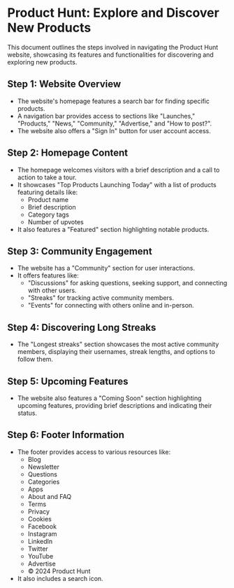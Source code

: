 # Product Hunt: Explore and Discover New Products

This document outlines the steps involved in navigating the Product Hunt website, showcasing its features and functionalities for discovering and exploring new products. 

## Step 1: Website Overview

- The website's homepage features a search bar for finding specific products.
- A navigation bar provides access to sections like "Launches," "Products," "News," "Community," "Advertise," and "How to post?". 
- The website also offers a "Sign In" button for user account access.

## Step 2: Homepage Content

- The homepage welcomes visitors with a brief description and a call to action to take a tour. 
- It showcases "Top Products Launching Today" with a list of products featuring details like:
    - Product name
    - Brief description
    - Category tags
    - Number of upvotes
- It also features a "Featured" section highlighting notable products.

## Step 3: Community Engagement

- The website has a "Community" section for user interactions.
- It offers features like:
    - "Discussions" for asking questions, seeking support, and connecting with other users.
    - "Streaks" for tracking active community members.
    - "Events" for connecting with others online and in-person.

## Step 4: Discovering Long Streaks

- The "Longest streaks" section showcases the most active community members, displaying their usernames, streak lengths, and options to follow them.

## Step 5: Upcoming Features

- The website also features a "Coming Soon" section highlighting upcoming features, providing brief descriptions and indicating their status.

## Step 6: Footer Information

- The footer provides access to various resources like:
    - Blog
    - Newsletter
    - Questions
    - Categories
    - Apps
    - About and FAQ
    - Terms
    - Privacy
    - Cookies
    - Facebook
    - Instagram
    - LinkedIn
    - Twitter
    - YouTube
    - Advertise
    - © 2024 Product Hunt
- It also includes a search icon.